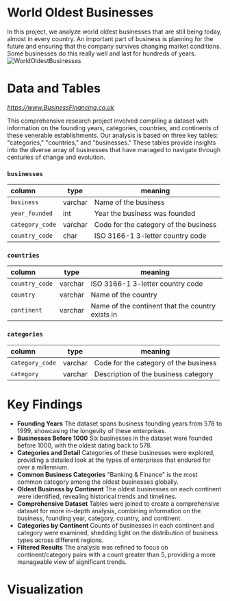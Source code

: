 # World Oldest Businesses
In this project, we analyze world oldest businesses that are still being today, almost in every country. An important part of business is planning for the future and ensuring that the company survives changing market conditions. Some businesses do this really well and last for hundreds of years.
![WorldOldestBusinesses](https://github.com/IoanaMRusu/DataCampSQL---World-Oldest-Businesses/assets/144055123/2423c624-862b-433f-9515-9ae08126c21d)
# Data and Tables
*https://www.BusinessFinancing.co.uk*

This comprehensive research project involved compiling a dataset with information on the founding years, categories, countries, and continents of these venerable establishments. Our analysis is based on three key tables: "categories," "countries," and "businesses." These tables provide insights into the diverse array of businesses that have managed to navigate through centuries of change and evolution.

<h3 id="categories"><code>businesses</code></h3>
<table>
<thead>
<tr>
<th style="text-align:left;">column</th>
<th>type</th>
<th>meaning</th>
</tr>
</thead>
<tbody>
<tr>
<td style="text-align:left;"><code>business</code></td>
<td>varchar</td>
<td>Name of the business</td>
</tr>
<tr>
<td style="text-align:left;"><code>year_founded</code></td>
<td>int</td>
<td>Year the business was founded</td>
</tr>
<tr>
<td style="text-align:left;"><code>category_code</code></td>
<td>varchar</td>
<td>Code for the category of the business</td>
</tr>
<tr>
<td style="text-align:left;"><code>country_code</code></td>
<td>char</td>
<td>ISO 3166-1 3-letter country code</td>
</tr>
</tbody>
</table>
<h3 id="reviews"><code>countries</code></h3>
<table>
<thead>
<tr>
<th style="text-align:left;">column</th>
<th>type</th>
<th>meaning</th>
</tr>
</thead>
<tbody>
<tr>
<td style="text-align:left;"><code>country_code</code></td>
<td>varchar</td>
<td>ISO 3166-1 3-letter country code</td>
</tr>
<tr>
<td style="text-align:left;"><code>country</code></td>
<td>varchar</td>
<td>Name of the country</td>
</tr>
<tr>
<td style="text-align:left;"><code>continent</code></td>
<td>varchar</td>
<td>Name of the continent that the country exists in</td>
</tr>
</tbody>
</table>
<h3 id="reviews"><code>categories</code></h3>
<table>
<thead>
<tr>
<th style="text-align:left;">column</th>
<th>type</th>
<th>meaning</th>
</tr>
</thead>
<tbody>
<tr>
<td style="text-align:left;"><code>category_code</code></td>
<td>varchar</td>
<td>Code for the category of the business</td>
</tr>
<tr>
<td style="text-align:left;"><code>category</code></td>
<td>varchar</td>
<td>Description of the business category</td>
</tr>
</tbody>
</table>

# Key Findings
* **Founding Years** 
The dataset spans business founding years from 578 to 1999, showcasing the longevity of these enterprises. 
* **Businesses Before 1000** 
Six businesses in the dataset were founded before 1000, with the oldest dating back to 578. 
* **Categories and Detail** 
Categories of these businesses were explored, providing a detailed look at the types of enterprises that endured for over a millennium. 
* **Common Business Categories** 
"Banking & Finance" is the most common category among the oldest businesses globally. 
* **Oldest Business by Continent** 
The oldest businesses on each continent were identified, revealing historical trends and timelines. 
* **Comprehensive Dataset** 
Tables were joined to create a comprehensive dataset for more in-depth analysis, combining information on the business, founding year, category, country, and continent. 
* **Categories by Continent** 
Counts of businesses in each continent and category were examined, shedding light on the distribution of business types across different regions. 
* **Filtered Results** 
The analysis was refined to focus on continent/category pairs with a count greater than 5, providing a more manageable view of significant trends. 

# Visualization
